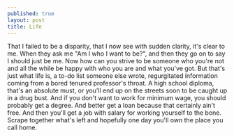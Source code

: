 ```yaml
---
published: true
layout: post
title: Life
---
```

That I failed to be a disparity, that I now see with sudden clarity, it's clear to me. When they ask me "Am I who I want to be?", and then they go on to say I should just be me. Now how can you strive to be someone who you're not and all the while be happy with who you are and what you've got. But that's just what life is, a to-do list someone else wrote, regurgitated information coming from a bored tenured professor's throat. A high school diploma, that's an absolute must, or you'll end up on the streets soon to be caught up in a drug bust. And if you don't want to work for minimum wage, you should probably get a degree. And better get a loan because that certainly ain't free. And then you'll get a job with salary for working yourself to the bone. Scrape together what's left and hopefully one day you'll own the place you call home.
